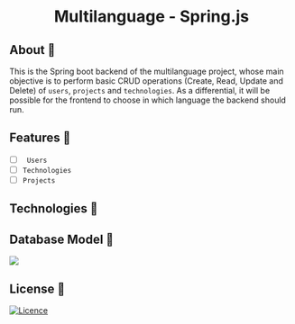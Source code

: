 <h1 align="center">Multilanguage - Spring.js</h1>

## About 🎯

This is the Spring boot backend of the multilanguage project, whose main objective is to perform basic CRUD operations (Create, Read, Update and Delete) of ``users``, ``projects`` and ``technologies``. As a differential, it will be possible for the frontend to choose in which language the backend should run.

## Features 🌟

- [ ] `` Users``
- [ ] ``Technologies``
- [ ] ``Projects``

## Technologies 🚀

## Database Model 💾

<img src="https://github.com/VictorGVC/ProjectMultilanguage-Node/blob/main/doc/database.png">

## License 📝

[![Licence](https://img.shields.io/github/license/Ileriayo/markdown-badges?style=for-the-badge)](./LICENSE)
